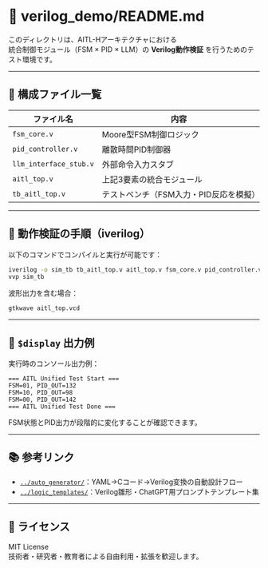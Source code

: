 
# 🧪 verilog_demo/README.md

このディレクトリは、AITL-Hアーキテクチャにおける  
統合制御モジュール（FSM × PID × LLM）の **Verilog動作検証** を行うためのテスト環境です。

---

## 🧩 構成ファイル一覧

| ファイル名         | 内容 |
|--------------------|------|
| `fsm_core.v`       | Moore型FSM制御ロジック |
| `pid_controller.v` | 離散時間PID制御器 |
| `llm_interface_stub.v` | 外部命令入力スタブ |
| `aitl_top.v`       | 上記3要素の統合モジュール |
| `tb_aitl_top.v`    | テストベンチ（FSM入力・PID反応を模擬） |

---

## 🧪 動作検証の手順（iverilog）

以下のコマンドでコンパイルと実行が可能です：

```sh
iverilog -o sim_tb tb_aitl_top.v aitl_top.v fsm_core.v pid_controller.v
vvp sim_tb
```

波形出力を含む場合：

```sh
gtkwave aitl_top.vcd
```

---

## 💬 `$display` 出力例

実行時のコンソール出力例：

```
=== AITL Unified Test Start ===
FSM=01, PID_OUT=132
FSM=10, PID_OUT=98
FSM=00, PID_OUT=142
=== AITL Unified Test Done ===
```

FSM状態とPID出力が段階的に変化することが確認できます。

---

## 📚 参考リンク

- [`../auto_generator/`](../auto_generator/)：YAML→Cコード→Verilog変換の自動設計フロー
- [`../logic_templates/`](../logic_templates/)：Verilog雛形・ChatGPT用プロンプトテンプレート集

---

## 📜 ライセンス

MIT License  
技術者・研究者・教育者による自由利用・拡張を歓迎します。
